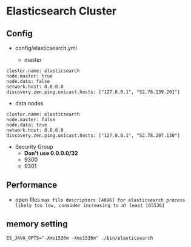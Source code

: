 # Elasticsearch Cluster

## Config
- config/elasticsearch.yml

  * master
```
cluster.name: elasticsearch
node.master: true
node.data: false
network.host: 0.0.0.0
discovery.zen.ping.unicast.hosts: ["127.0.0.1", "52.78.139.201"]
```

  * data nodes
```
cluster.name: elasticsearch
node.master: false
node.data: true
network.host: 0.0.0.0
discovery.zen.ping.unicast.hosts: ["127.0.0.1", "52.78.207.130"]
```

- Security Group
  * **Don't use 0.0.0.0/32**
  * 9300
  * 9301


## Performance
- open files
`max file descriptors [4096] for elasticsearch process likely too low, consider increasing to at least [65536]`

## memory setting
```
ES_JAVA_OPTS="-Xms1536m -Xmx1536m" ./bin/elasticsearch
```